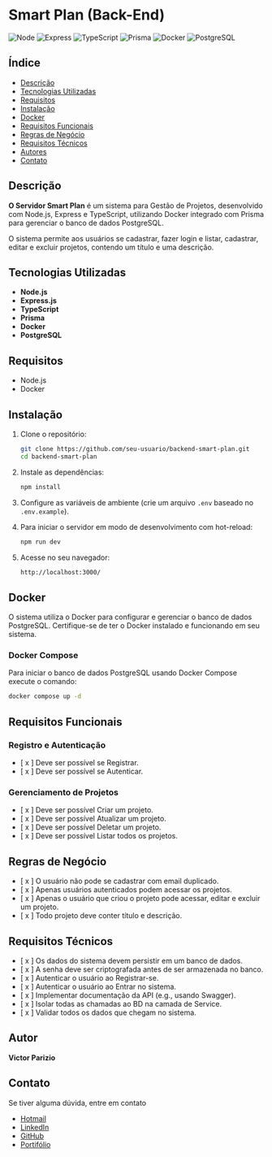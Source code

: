 # Smart Plan (Back-End)

![Node](https://img.shields.io/badge/Node.js-43853D?style=for-the-badge&logo=node.js&logoColor=white)
![Express](https://img.shields.io/badge/Express.js-404D59?style=for-the-badge&logo=express&logoColor=white)
![TypeScript](https://img.shields.io/badge/TypeScript-007ACC?style=for-the-badge&logo=typescript&logoColor=white)
![Prisma](https://img.shields.io/badge/Prisma-000000?style=for-the-badge&logo=Prisma&logoColor=white)
![Docker](https://img.shields.io/badge/Docker-2496ED?style=for-the-badge&logo=docker&logoColor=white)
![PostgreSQL](https://img.shields.io/badge/PostgreSQL-316192?style=for-the-badge&logo=postgresql&logoColor=white)

## Índice

- [Descrição](#descrição)
- [Tecnologias Utilizadas](#tecnologias-utilizadas)
- [Requisitos](#requisitos)
- [Instalação](#instalação)
- [Docker](#docker)
- [Requisitos Funcionais](#requisitos-funcionais)
- [Regras de Negócio](#regras-de-negócio)
- [Requisitos Técnicos](#requisitos-técnicos)
- [Autores](#autores)
- [Contato](#contato)

## Descrição

**O Servidor Smart Plan** é um sistema para Gestão de Projetos, desenvolvido com Node.js, Express e TypeScript, utilizando Docker integrado com Prisma para gerenciar o banco de dados PostgreSQL.

O sistema permite aos usuários se cadastrar, fazer login e listar, cadastrar, editar e excluir projetos, contendo um título e uma descrição.

## Tecnologias Utilizadas

- **Node.js**
- **Express.js**
- **TypeScript**
- **Prisma**
- **Docker**
- **PostgreSQL**

## Requisitos

- Node.js
- Docker

## Instalação

1. Clone o repositório:

   ```sh
   git clone https://github.com/seu-usuario/backend-smart-plan.git
   cd backend-smart-plan
   ```

2. Instale as dependências:

   ```sh
   npm install
   ```

3. Configure as variáveis de ambiente (crie um arquivo `.env` baseado no `.env.example`).

4. Para iniciar o servidor em modo de desenvolvimento com hot-reload:

   ```sh
   npm run dev
   ```

5. Acesse no seu navegador:
   ```sh
   http://localhost:3000/
   ```

## Docker

O sistema utiliza o Docker para configurar e gerenciar o banco de dados PostgreSQL. Certifique-se de ter o Docker instalado e funcionando em seu sistema.

### Docker Compose

Para iniciar o banco de dados PostgreSQL usando Docker Compose execute o comando:

```sh
docker compose up -d
```

## Requisitos Funcionais

### Registro e Autenticação

- [ x ] Deve ser possível se Registrar.
- [ x ] Deve ser possível se Autenticar.

### Gerenciamento de Projetos

- [ x ] Deve ser possível Criar um projeto.
- [ x ] Deve ser possível Atualizar um projeto.
- [ x ] Deve ser possível Deletar um projeto.
- [ x ] Deve ser possível Listar todos os projetos.

## Regras de Negócio

- [ x ] O usuário não pode se cadastrar com email duplicado.
- [ x ] Apenas usuários autenticados podem acessar os projetos.
- [ x ] Apenas o usuário que criou o projeto pode acessar, editar e excluir um projeto.
- [ x ] Todo projeto deve conter título e descrição.

## Requisitos Técnicos

- [ x ] Os dados do sistema devem persistir em um banco de dados.
- [ x ] A senha deve ser criptografada antes de ser armazenada no banco.
- [ x ] Autenticar o usuário ao Registrar-se.
- [ x ] Autenticar o usuário ao Entrar no sistema.
- [ x ] Implementar documentação da API (e.g., usando Swagger).
- [ x ] Isolar todas as chamadas ao BD na camada de Service.
- [ x ] Validar todos os dados que chegam no sistema.

## Autor

**Victor Parizio**

## Contato

Se tiver alguma dúvida, entre em contato

- [Hotmail](victorparizio@hotmail.com)
- [LinkedIn](https://www.linkedin.com/in/victorpariziobackend/)
- [GitHub](https://github.com/VictorParizio)
- [Portifólio](https://portfolio-victor-parizio.vercel.app/)
